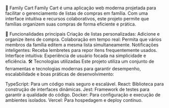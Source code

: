 🛒 Family Cart
Family Cart é uma aplicação web moderna projetada para facilitar o gerenciamento de listas de compras em família. Com uma interface intuitiva e recursos colaborativos, este projeto permite que famílias organizem suas compras de forma eficiente e prática.

🚀 Funcionalidades principais
Criação de listas personalizadas: Adicione e organize itens de compra.
Colaboração em tempo real: Permita que vários membros da família editem a mesma lista simultaneamente.
Notificações inteligentes: Receba lembretes para repor itens frequentemente usados.
Interface intuitiva: Experiência de usuário focada na simplicidade e eficiência.
🛠️ Tecnologias utilizadas
Este projeto utiliza um conjunto de ferramentas e tecnologias modernas para garantir desempenho, escalabilidade e boas práticas de desenvolvimento:

TypeScript: Para um código mais seguro e escalável.
React: Biblioteca para construção de interfaces dinâmicas.
Jest: Framework de testes para garantir a qualidade do código.
Docker: Para configuração e execução de ambientes isolados.
Vercel: Para hospedagem e deploy contínuo.
